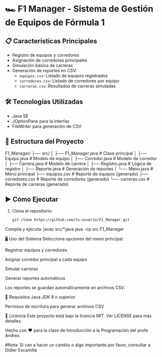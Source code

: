 # 🏎️ F1 Manager - Sistema de Gestión de Equipos de Fórmula 1


## 📋 Características Principales
- Registro de equipos y corredores
- Asignación de corredores principales
- Simulación básica de carreras
- Generación de reportes en CSV:
  - `equipos.csv`: Listado de equipos registrados
  - `corredores.csv`: Listado de corredores por equipo
  - `carreras.csv`: Resultados de carreras simuladas

## 🛠️ Tecnologías Utilizadas
- Java SE
- JOptionPane para la interfaz
- FileWriter para generación de CSV

## 📁 Estructura del Proyecto
F1_Manager/
├── src/
│ ├── F1_Manager.java # Clase principal
│ ├── Equipo.java # Modelo de equipo
│ ├── Corredor.java # Modelo de corredor
│ ├── Carrera.java # Modelo de carrera
│ ├── Registro.java # Lógica de registro
│ ├── Reporte.java # Generación de reportes
│ └── Menu.java # Menú principal
├── equipos.csv # Reporte de equipos (generado)
├── corredores.csv # Reporte de corredores (generado)
└── carreras.csv # Reporte de carreras (generado)

## ▶️ Cómo Ejecutar
1. Clona el repositorio:
   ```bash
   git clone https://github.com/tu-usuario/F1_Manager.git
Compila y ejecuta:
javac src/*.java
java -cp src F1_Manager

🖥️ Uso del Sistema
Selecciona opciones del menú principal:

Registrar equipos y corredores

Asignar corredor principal a cada equipo

Simular carreras

Generar reportes automáticos

Los reportes se guardan automáticamente en archivos CSV.

📝 Requisitos
Java JDK 8 o superior

Permisos de escritura para generar archivos CSV

📄 Licencia
Este proyecto está bajo la licencia MIT. Ver LICENSE para más detalles.

Hecho con ❤️ para la clase de Introducción a la Programación del profe Andres

#Nota:
Si van a hacer un cambio o algo importante por favor, consultar a  Didier Escamilla
